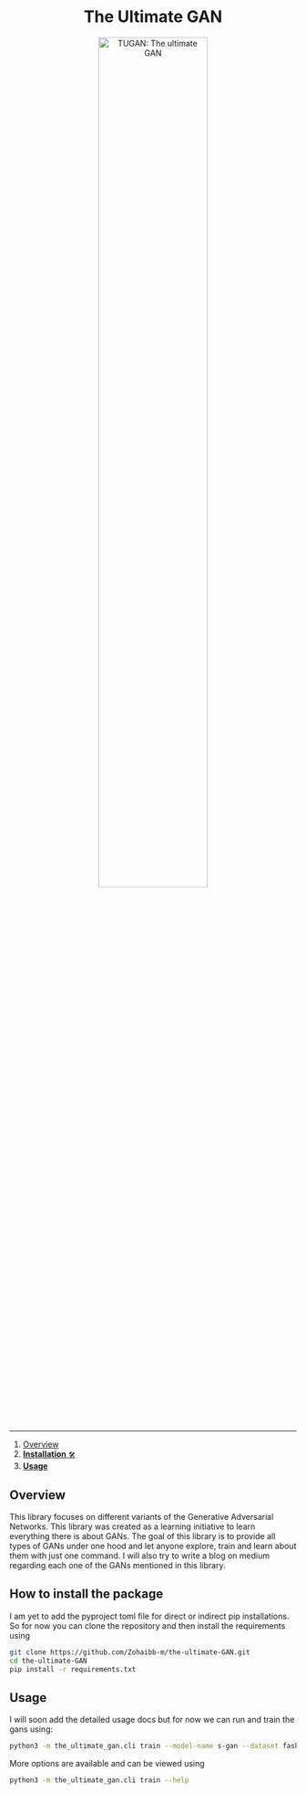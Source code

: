 <div align="center">

# The Ultimate GAN

<img width="61.8%" alt="TUGAN: The ultimate GAN" src="https://media.licdn.com/dms/image/D4D12AQFcqXuUKAq68g/article-cover_image-shrink_600_2000/0/1686287661420?e=2147483647&v=beta&t=rgvuNTarPWthtcPydVAfkFpI4Jkr9L6Ed_tkF2PnNiE">

<br>
</br>

</div>

---

1. [Overview](#overview)
2. [**Installation** `🛠️`](#how-to-install-the-package)
3. [**Usage**](#usage)

## Overview

This library focuses on different variants of the Generative Adversarial Networks. This library was created as a learning initiative to learn everything there is about GANs. The goal of this library is to provide all types of GANs under one hood and let anyone explore, train and learn about them with just one command. I will also try to write a blog on medium regarding each one of the GANs mentioned in this library.

## How to install the package
I am yet to add the pyproject toml file for direct or indirect pip installations. So for now you can clone the repository and then install the requirements using
```bash
git clone https://github.com/Zohaibb-m/the-ultimate-GAN.git
cd the-ultimate-GAN
pip install -r requirements.txt
```

## Usage
I will soon add the detailed usage docs but for now we can run and train the gans using:

```bash
python3 -m the_ultimate_gan.cli train --model-name s-gan --dataset fashion-mnist --learning-rate 0.0003
```

More options are available and can be viewed using
```bash
python3 -m the_ultimate_gan.cli train --help
```
